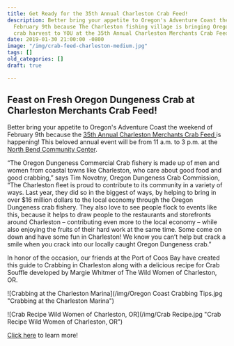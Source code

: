 ```yaml
---
title: Get Ready for the 35th Annual Charleston Crab Feed!
description: Better bring your appetite to Oregon's Adventure Coast the weekend of
  February 9th because The Charleston fishing village is bringing Oregon’s fresh Dungeness
  crab harvest to YOU at the 35th Annual Charleston Merchants Crab Feed this year.
date: 2019-01-30 21:00:00 -0800
image: "/img/crab-feed-charleston-medium.jpg"
tags: []
old_categories: []
draft: true

---
```

## Feast on Fresh Oregon Dungeness Crab at Charleston Merchants Crab Feed!

Better bring your appetite to Oregon's Adventure Coast the weekend of February 9th because the [35th Annual Charleston Merchants Crab Feed ]()is happening! This beloved annual event will be from 11 a.m. to 3 p.m. at the [North Bend Community Center](). 

“The Oregon Dungeness Commercial Crab fishery is made up of men and women from coastal towns like Charleston, who care about good food and good crabbing,” says Tim Novotny, Oregon Dungeness Crab Commission, “The Charleston fleet is proud to contribute to its community in a variety of ways. Last year, they did so in the biggest of ways, by helping to bring in over $16 million dollars to the local economy through the Oregon Dungeness crab fishery. They also love to see people flock to events like this, because it helps to draw people to the restaurants and storefronts around Charleston – contributing even more to the local economy – while also enjoying the fruits of their hard work at the same time. Some come on down and have some fun in Charleston! We know you can’t help but crack a smile when you crack into our locally caught Oregon Dungeness crab.”

In honor of the occasion,  our friends at the Port of Coos Bay have created this guide to Crabbing in Charleston along with a delicious recipe for Crab Souffle developed by Margie Whitmer of The Wild Women of Charleston, OR.

![Crabbing at the Charleston Marina](/img/Oregon Coast Crabbing Tips.jpg "Crabbing at the Charleston Marina")

![Crab Recipe Wild Women of Charleston, OR](/img/Crab Recipe.jpg "Crab Recipe Wild Women of Charleston, OR")

[Click here](https://oregonsadventurecoast.com/blog/2018-01-04-2018-charleston-crab-feed/) to learn more!